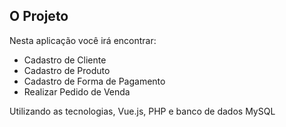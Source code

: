 <h2>O Projeto</h2>
        <p>Nesta aplicação você irá encontrar:</p>
        <ul>
            <li>Cadastro de Cliente</li>
            <li>Cadastro de Produto</li>
            <li>Cadastro de Forma de Pagamento</li>
            <li>Realizar Pedido de Venda</li>
        </ul>
        <div>Utilizando as tecnologias, Vue.js, PHP e banco de dados MySQL</div>
